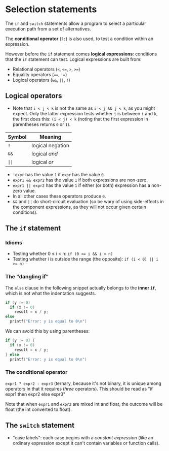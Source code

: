 # Selection statements

The `if` and `switch` statements allow a program to select a particular execution path from a set of alternatives.

The **conditional operator** (`?:`) is also used, to test a condition within an expression.

However before the `if` statement comes **logical expressions**: conditions that the `if` statement can test. Logical expressions are built from:
  - Relational operators (`<`, `<=`, `>`, `>=`)
  - Equality operators (`==`, `!=`)
  - Logical operators (`&&`, `||`, `!`)

## Logical operators

- Note that `i < j < k` is not the same as `i < j && j < k`, as you might expect. Only the latter expression tests whether `j` is between `i` and `k`, the first does this: `(i < j) < k` (noting that the first expression in parentheses returns `0` or `1`).


| Symbol | Meaning          |
|--------|------------------|
| `!`    | logical negation |
| `&&`   | logical *and*    |
| <code>&#124;&#124;</code>   | logical *or*     |

- `!expr` has the value `1` if `expr` has the value `0`.
- `expr1 && expr2` has the value `1` if both expressions are non-zero.
- `expr1 || expr2` has the value `1` if either (or both) expression has a non-zero value.
- In all other cases these operators produce `0`.
- `&&` and `||` do short-circuit evaluation (so be wary of using side-effects in the component expressions, as they will not occur given certain conditions).

## The `if` statement

### Idioms

- Testing whether 0 ≤ i < n: `if (0 <= i && i < n)`
- Testing whether i is outside the range (the opposite): `if (i < 0) || i >= n)`

### The "dangling if"

The `else` clause in the following snippet actually belongs to the **inner `if`**, which is not what the indentation suggests.

```c
if (y != 0)
  if (x != 0)
    result = x / y;
else
  printf("Error: y is equal to 0\n")
```

We can avoid this by using parentheses:

```c
if (y != 0) {
  if (x != 0)
    result = x / y;
} else
  printf("Error: y is equal to 0\n")
```

### The conditional operator

`expr1 ? expr2 : expr3` (ternary, because it's not binary, it is unique among operators in that it requires *three* operators). This should be read as "if expr1 then expr2 else expr3"

Note that when `expr1` and `expr2` are mixed int and float, the outcome will be float (the int converted to float).

## The `switch` statement

- "case labels": each case begins with a *constant expression* (like an ordinary expression except it can't contain variables or function calls).
